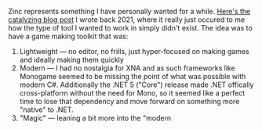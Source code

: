 

Zinc represents something I have personally wanted for a while. [Here's the catalyzing blog post](https://kylekukshtel.com/csharp-game-engine-dotnet-5-kinc-monogame-xna-dinghy/) I wrote back 2021, where it really just occured to me how the type of tool I wanted to work in simply didn't exist. The idea was to have a game making toolkit that was:

1) Lightweight — no editor, no frills, just hyper-focused on making games and ideally making them quickly
2) Modern — I had no nostalgia for XNA and as such frameworks like Monogame seemed to be missing the point of what was possible with modern C#. Additionally the .NET 5 ("Core") release made .NET offically cross-platform without the need for Mono, so it seemed like a perfect time to lose that dependency and move forward on something more "native" to .NET.
3) "Magic" — leaning a bit more into the "modern